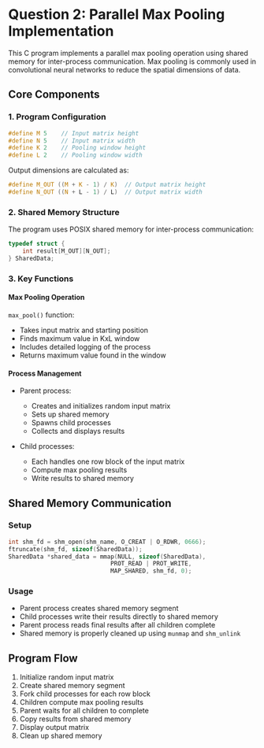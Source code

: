# Question 2: Parallel Max Pooling Implementation

This C program implements a parallel max pooling operation using shared memory for inter-process communication. Max pooling is commonly used in convolutional neural networks to reduce the spatial dimensions of data.

## Core Components

### 1. Program Configuration
```c
#define M 5    // Input matrix height
#define N 5    // Input matrix width
#define K 2    // Pooling window height
#define L 2    // Pooling window width
```
Output dimensions are calculated as:
```c
#define M_OUT ((M + K - 1) / K)  // Output matrix height
#define N_OUT ((N + L - 1) / L)  // Output matrix width
```

### 2. Shared Memory Structure
The program uses POSIX shared memory for inter-process communication:
```c
typedef struct {
    int result[M_OUT][N_OUT];
} SharedData;
```

### 3. Key Functions

#### Max Pooling Operation
`max_pool()` function:
- Takes input matrix and starting position
- Finds maximum value in KxL window
- Includes detailed logging of the process
- Returns maximum value found in the window

#### Process Management
- Parent process:
  - Creates and initializes random input matrix
  - Sets up shared memory
  - Spawns child processes
  - Collects and displays results

- Child processes:
  - Each handles one row block of the input matrix
  - Compute max pooling results
  - Write results to shared memory

## Shared Memory Communication

### Setup
```c
int shm_fd = shm_open(shm_name, O_CREAT | O_RDWR, 0666);
ftruncate(shm_fd, sizeof(SharedData));
SharedData *shared_data = mmap(NULL, sizeof(SharedData),
                             PROT_READ | PROT_WRITE,
                             MAP_SHARED, shm_fd, 0);
```

### Usage
- Parent process creates shared memory segment
- Child processes write their results directly to shared memory
- Parent process reads final results after all children complete
- Shared memory is properly cleaned up using `munmap` and `shm_unlink`

## Program Flow
1. Initialize random input matrix
2. Create shared memory segment
3. Fork child processes for each row block
4. Children compute max pooling results
5. Parent waits for all children to complete
6. Copy results from shared memory
7. Display output matrix
8. Clean up shared memory
